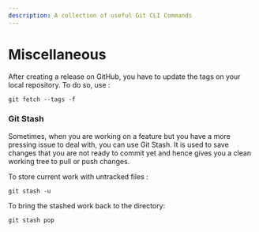 ```yaml
---
description: A collection of useful Git CLI Commands
---
```


# Miscellaneous

After creating a release on GitHub, you have to update the tags on your local repository. To do so, use : 

```text
git fetch --tags -f
```

### Git Stash

Sometimes, when you are working on a feature but you have a more pressing issue to deal with, you can use Git Stash. It is used to save changes that you are not ready to commit yet and hence gives you a clean working tree to pull or push changes. 

To store current work with untracked files :

```text
git stash -u
```

To bring the stashed work back to the directory:

```text
git stash pop
```

